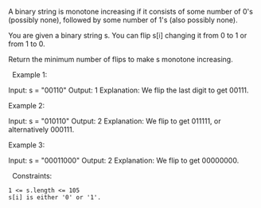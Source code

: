 A binary string is monotone increasing if it consists of some number of 0's (possibly none), followed by some number of 1's (also possibly none).

You are given a binary string s. You can flip s[i] changing it from 0 to 1 or from 1 to 0.

Return the minimum number of flips to make s monotone increasing.

 
Example 1:

Input: s = "00110"
Output: 1
Explanation: We flip the last digit to get 00111.


Example 2:

Input: s = "010110"
Output: 2
Explanation: We flip to get 011111, or alternatively 000111.


Example 3:

Input: s = "00011000"
Output: 2
Explanation: We flip to get 00000000.


 
Constraints:


	1 <= s.length <= 105
	s[i] is either '0' or '1'.

